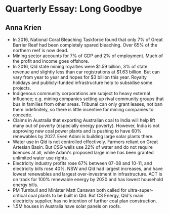 # Quarterly Essay: Long Goodbye
## Anna Krien

- In 2016, National Coral Bleaching Taskforce found that only 7% of Great Barrier Reef had been completely spared bleaching. Over 65% of the northern reef is now dead.
- Mining sector accounts for 7% of GDP and 2% of employment. Much of the profit and income goes offshore.
- In 2016, Qld state mining royalties were $1.59 billion, 3% of state revenue and slightly less than car registrations at $1.63 billion. But can vary from year to year and hopes for $3 billion this year. Royalty holidays and publicly-funded infrastructure help to subsidise some projects.
- Indigenous community corporations are subject to heavy external influence; e.g. mining companies setting up rival community groups that bus in families from other areas. Tribunal can only grant leases, not ban them indefinitely, so there is little incentive for mining companies to concede.
- Claims in Australia that exporting Australian coal to India will help lift many out of poverty (especially energy poverty). However, India is not approving new coal power plants and is pushing to have 60% renewables by 2027. Even Adani is building large solar plants there.
- Water use in Qld is not controlled effectively. Farmers reliant on Great Artesian Basin. But CSG wells use 22% of water and do not require licences at all, while Adani's proposed large mine has been granted unlimited water use rights.
- Electricity industry profits rose 67% between 07-08 and 10-11, and electricity bills rose 40%. NSW and Qld had largest increases, and have lowest renewables and largest over-investment in infrastructure. ACT is on track for 100% renewable energy by 2020 and has lowest household energy bills.
- PM Turnbull and Minister Matt Canavan both called for ultra-super-critical coal plants to be built in Qld. But CS Energy, Qld's main electricity supplier, has no intention of further coal plan construction.
- 1.5M houses in Australia have solar panels on roofs.